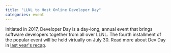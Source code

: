 ```yaml
---
title: "LLNL to Host Online Developer Day"
categories: event
---
```


Initiated in 2017, Developer Day is a day-long, annual event that brings software developers together from all over LLNL. The fourth installment of the popular event will be held virtually on July 30. Read more about Dev Day in [last year's recap](https://computing.llnl.gov/newsroom/third-annual-developer-day-encourages-best-practices).
